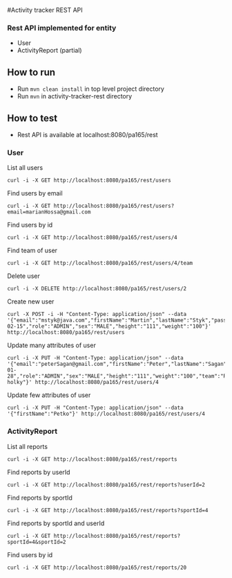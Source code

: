 ﻿#Activity tracker REST API

### Rest API implemented for entity
* User
* ActivityReport (partial)

## How to run
* Run ``mvn clean install`` in top level project directory
* Run ``mvn`` in activity-tracker-rest directory

## How to test
* Rest API is available at localhost:8080/pa165/rest

### User

List all users
```
curl -i -X GET http://localhost:8080/pa165/rest/users
```
Find users by email
```
curl -i -X GET http://localhost:8080/pa165/rest/users?email=marianHossa@gmail.com
```
Find users by id
```
curl -i -X GET http://localhost:8080/pa165/rest/users/4
```
Find team of user
```
curl -i -X GET http://localhost:8080/pa165/rest/users/4/team
```
Delete user
```
curl -i -X DELETE http://localhost:8080/pa165/rest/users/2
```
Create new user
```
curl -X POST -i -H "Content-Type: application/json" --data '{"email":"mstyk@java.com","firstName":"Martin","lastName":"Styk","passwordHash":"200aaa","dateOfBirth":"2008-02-15","role":"ADMIN","sex":"MALE","height":"111","weight":"100"}' http://localhost:8080/pa165/rest/users
```
Update many attributes of user
```
curl -i -X PUT -H "Content-Type: application/json" --data '{"email":"peterSagan@gmail.com","firstName":"Peter","lastName":"Sagan","passwordHash":"200aaa","dateOfBirth":"1990-01-28","role":"ADMIN","sex":"MALE","height":"111","weight":"100","team":"Rychle holky"}' http://localhost:8080/pa165/rest/users/4
```
Update few attributes of user
```
curl -i -X PUT -H "Content-Type: application/json" --data '{"firstName":"Petko"}' http://localhost:8080/pa165/rest/users/4
```

### ActivityReport

List all reports
```
curl -i -X GET http://localhost:8080/pa165/rest/reports
```
Find reports by userId
```
curl -i -X GET http://localhost:8080/pa165/rest/reports?userId=2
```
Find reports by sportId
```
curl -i -X GET http://localhost:8080/pa165/rest/reports?sportId=4
```
Find reports by sportId and userId
```
curl -i -X GET http://localhost:8080/pa165/rest/reports?sportId=4&sportId=2
```
Find users by id
```
curl -i -X GET http://localhost:8080/pa165/rest/reports/20
```
